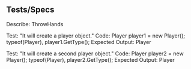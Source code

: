 ## Tests/Specs

Describe: ThrowHands

Test: "It will create a player object."
Code: Player player1 = new Player();
      typeof(Player), player1.GetType();
Expected Output: Player

Test: "It will create a second player object."
Code: Player player2 = new Player();
      typeof(Player), player2.GetType();
Expected Output: Player